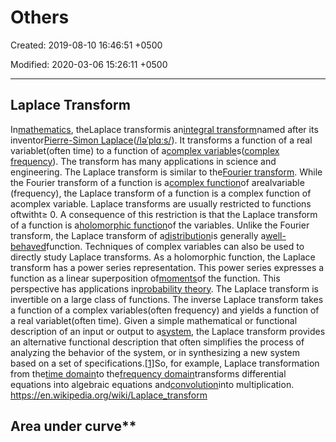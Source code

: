 # Others

Created: 2019-08-10 16:46:51 +0500

Modified: 2020-03-06 15:26:11 +0500

---

## Laplace Transform

In[mathematics](https://en.wikipedia.org/wiki/Mathematics), theLaplace transformis an[integral transform](https://en.wikipedia.org/wiki/Integral_transform)named after its inventor[Pierre-Simon Laplace](https://en.wikipedia.org/wiki/Pierre-Simon_Laplace)([/ləˈplɑːs/](https://en.wikipedia.org/wiki/Help:IPA/English)). It transforms a function of a real variablet(often time) to a function of a[complex variable](https://en.wikipedia.org/wiki/Complex_analysis)s([complex frequency](https://en.wikipedia.org/wiki/Complex_frequency)). The transform has many applications in science and engineering.
The Laplace transform is similar to the[Fourier transform](https://en.wikipedia.org/wiki/Fourier_transform). While the Fourier transform of a function is a[complex function](https://en.wikipedia.org/wiki/Complex_function)of arealvariable (frequency), the Laplace transform of a function is a complex function of acomplex variable. Laplace transforms are usually restricted to functions oftwitht≥ 0. A consequence of this restriction is that the Laplace transform of a function is a[holomorphic function](https://en.wikipedia.org/wiki/Holomorphic_function)of the variables. Unlike the Fourier transform, the Laplace transform of a[distribution](https://en.wikipedia.org/wiki/Distribution_(mathematics))is generally a[well-behaved](https://en.wikipedia.org/wiki/Well-behaved)function. Techniques of complex variables can also be used to directly study Laplace transforms. As a holomorphic function, the Laplace transform has a power series representation. This power series expresses a function as a linear superposition of[moments](https://en.wikipedia.org/wiki/Moment_(mathematics))of the function. This perspective has applications in[probability theory](https://en.wikipedia.org/wiki/Probability_theory).
The Laplace transform is invertible on a large class of functions. The inverse Laplace transform takes a function of a complex variables(often frequency) and yields a function of a real variablet(often time). Given a simple mathematical or functional description of an input or output to a[system](https://en.wikipedia.org/wiki/System), the Laplace transform provides an alternative functional description that often simplifies the process of analyzing the behavior of the system, or in synthesizing a new system based on a set of specifications.[[1]](https://en.wikipedia.org/wiki/Laplace_transform#cite_note-1)So, for example, Laplace transformation from the[time domain](https://en.wikipedia.org/wiki/Time_domain)to the[frequency domain](https://en.wikipedia.org/wiki/Frequency_domain)transforms differential equations into algebraic equations and[convolution](https://en.wikipedia.org/wiki/Convolution)into multiplication.
<https://en.wikipedia.org/wiki/Laplace_transform>

## Area under curve**